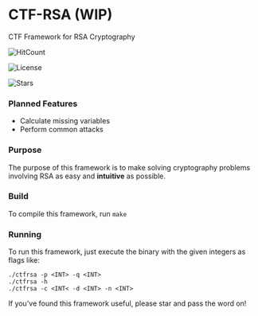 # CTF-RSA (WIP)
CTF Framework for RSA Cryptography

![HitCount](http://hits.dwyl.io/JaydenB0/CTF-RSA.svg)

![License](https://img.shields.io/github/license/JaydenB0/CTF-RSA?style=flat-square)

![Stars](https://img.shields.io/github/stars/JaydenB0/CTF-RSA?style=for-the-badge)
### Planned Features

- Calculate missing variables
- Perform common attacks

### Purpose
The purpose of this framework is to make solving cryptography problems involving RSA as easy and **intuitive** as possible.

### Build
To compile this framework, run `make`

### Running
To run this framework, just execute the binary with the given integers as flags like:

```
./ctfrsa -p <INT> -q <INT>
./ctfrsa -h
./ctfrsa -c <INT< -d <INT> -n <INT>
```

If you've found this framework useful, please star and pass the word on!
